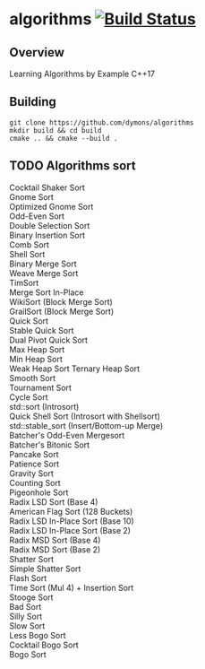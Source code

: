 # algorithms [![Build Status](https://travis-ci.org/dymons/algorithms.svg?branch=master)](https://travis-ci.org/dymons/algorithms)
## Overview
Learning Algorithms by Example С++17

## Building
```
git clone https://github.com/dymons/algorithms
mkdir build && cd build
cmake .. && cmake --build .
```

## TODO Algorithms sort  
Cocktail Shaker Sort  
Gnome Sort  
Optimized Gnome Sort  
Odd-Even Sort  
Double Selection Sort  
Binary Insertion Sort  
Comb Sort  
Shell Sort  
Binary Merge Sort  
Weave Merge Sort  
TimSort  
Merge Sort In-Place  
WikiSort (Block Merge Sort)  
GrailSort (Block Merge Sort)  
Quick Sort  
Stable Quick Sort  
Dual Pivot Quick Sort  
Max Heap Sort  
Min Heap Sort  
Weak Heap Sort
Ternary Heap Sort  
Smooth Sort  
Tournament Sort  
Cycle Sort  
std::sort (Introsort)  
Quick Shell Sort (Introsort with Shellsort)  
std::stable_sort (Insert/Bottom-up Merge)  
Batcher's Odd-Even Mergesort  
Batcher's Bitonic Sort  
Pancake Sort  
Patience Sort  
Gravity Sort  
Counting Sort  
Pigeonhole Sort  
Radix LSD Sort (Base 4)  
American Flag Sort (128 Buckets)  
Radix LSD In-Place Sort (Base 10)  
Radix LSD In-Place Sort (Base 2)  
Radix MSD Sort (Base 4)  
Radix MSD Sort (Base 2)  
Shatter Sort  
Simple Shatter Sort  
Flash Sort  
Time Sort (Mul 4) + Insertion Sort  
Stooge Sort  
Bad Sort  
Silly Sort  
Slow Sort  
Less Bogo Sort  
Cocktail Bogo Sort  
Bogo Sort  